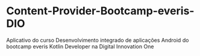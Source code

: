 # Content-Provider-Bootcamp-everis-DIO
Aplicativo do curso Desenvolvimento integrado de aplicações Android do bootcamp everis Kotlin Developer na Digital Innovation One
